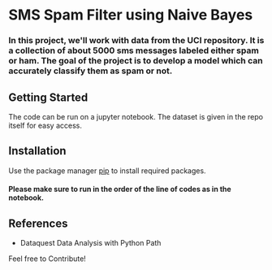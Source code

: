 # SMS Spam Filter using Naive Bayes

### In this project, we'll work with data from the UCI repository. It is a collection of about 5000 sms messages labeled either spam or ham. The goal of the project is to develop a model which can accurately classify them as spam or not.

## Getting Started

The code can be run on a jupyter notebook. The dataset is given in the repo itself for easy access.

## Installation

Use the package manager [pip](https://pip.pypa.io/en/stable/) to install required packages.

#### Please make sure to run in the order of the line of codes as in the notebook.

## References

* Dataquest Data Analysis with Python Path

Feel free to Contribute!
